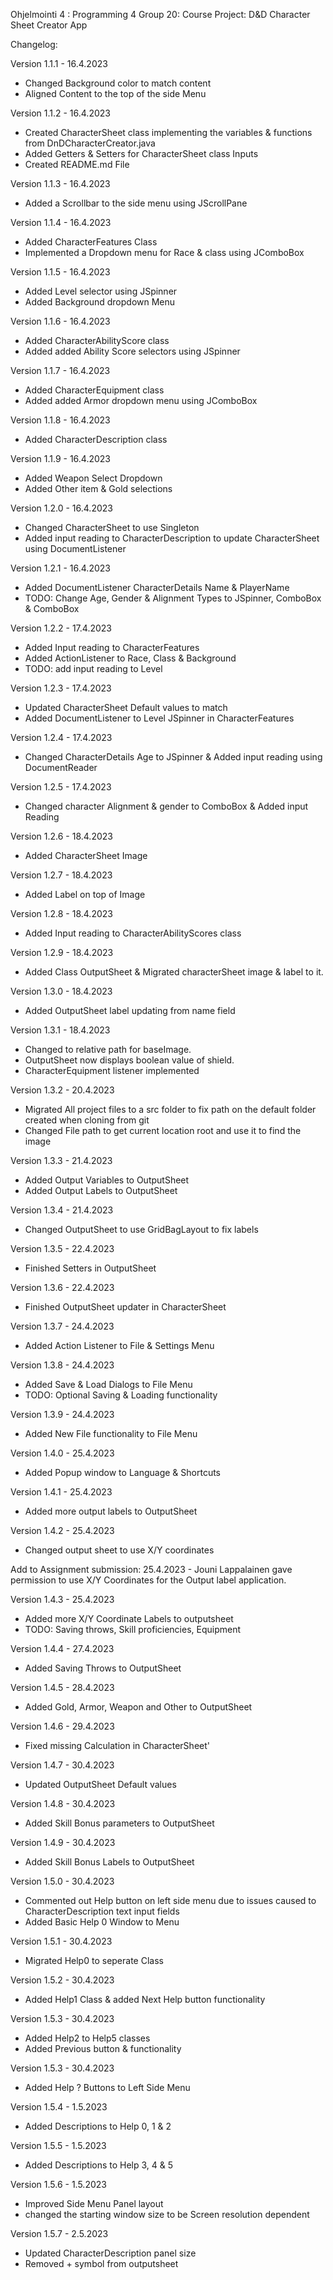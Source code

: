 Ohjelmointi 4 : Programming 4
Group 20: 
Course Project: D&D Character Sheet Creator App

Changelog:

Version 1.1.1 - 16.4.2023
- Changed Background color to match content
- Aligned Content to the top of the side Menu

Version 1.1.2 - 16.4.2023
- Created CharacterSheet class implementing the variables & functions from DnDCharacterCreator.java
- Added Getters & Setters for CharacterSheet class Inputs
- Created README.md File 

Version 1.1.3 - 16.4.2023
- Added a Scrollbar to the side menu using JScrollPane

Version 1.1.4 - 16.4.2023
- Added CharacterFeatures Class
- Implemented a Dropdown menu for Race & class using JComboBox

Version 1.1.5 - 16.4.2023
- Added Level selector using JSpinner
- Added Background dropdown Menu

Version 1.1.6 - 16.4.2023
- Added CharacterAbilityScore class
- Added added Ability Score selectors using JSpinner

Version 1.1.7 - 16.4.2023
- Added CharacterEquipment class
- Added added Armor dropdown menu using JComboBox

Version 1.1.8 - 16.4.2023
- Added CharacterDescription class

Version 1.1.9 - 16.4.2023
- Added Weapon Select Dropdown
- Added Other item & Gold selections

Version 1.2.0 - 16.4.2023
- Changed CharacterSheet to use Singleton
- Added input reading to CharacterDescription to update CharacterSheet using DocumentListener

Version 1.2.1 - 16.4.2023
- Added DocumentListener CharacterDetails Name & PlayerName
- TODO: Change Age, Gender & Alignment Types to JSpinner, ComboBox & ComboBox

Version 1.2.2 - 17.4.2023
- Added Input reading to CharacterFeatures
- Added ActionListener to Race, Class & Background
- TODO: add input reading to Level

Version 1.2.3 - 17.4.2023
- Updated CharacterSheet Default values to match
- Added DocumentListener to Level JSpinner in CharacterFeatures

Version 1.2.4 - 17.4.2023
- Changed CharacterDetails Age to JSpinner & Added input reading using DocumentReader

Version 1.2.5 - 17.4.2023
- Changed character Alignment & gender to ComboBox & Added input Reading

Version 1.2.6 - 18.4.2023
- Added CharacterSheet Image

Version 1.2.7 - 18.4.2023
- Added Label on top of Image

Version 1.2.8 - 18.4.2023
- Added Input reading to CharacterAbilityScores class

Version 1.2.9 - 18.4.2023
- Added Class OutputSheet & Migrated characterSheet image & label to it.

Version 1.3.0 - 18.4.2023
- Added OutputSheet label updating from name field

Version 1.3.1 - 18.4.2023
- Changed to relative path for baseImage. 
- OutputSheet now displays boolean value of shield.
- CharacterEquipment listener implemented

Version 1.3.2 - 20.4.2023
- Migrated All project files to a src folder to fix path on the default folder created when cloning from git
- Changed File path to get current location root and use it to find the image

Version 1.3.3 - 21.4.2023
- Added Output Variables to OutputSheet
- Added Output Labels to OutputSheet

Version 1.3.4 - 21.4.2023
- Changed OutputSheet to use GridBagLayout to fix labels

Version 1.3.5 - 22.4.2023
- Finished Setters in OutputSheet

Version 1.3.6 - 22.4.2023
- Finished OutputSheet updater in CharacterSheet

Version 1.3.7 - 24.4.2023
- Added Action Listener to File & Settings Menu

Version 1.3.8 - 24.4.2023
- Added Save & Load Dialogs to File Menu
- TODO: Optional Saving & Loading functionality

Version 1.3.9 - 24.4.2023
- Added New File functionality to File Menu

Version 1.4.0 - 25.4.2023
- Added Popup window to Language & Shortcuts

Version 1.4.1 - 25.4.2023
- Added more output labels to OutputSheet

Version 1.4.2 - 25.4.2023
- Changed output sheet to use X/Y coordinates

Add to Assignment submission:
25.4.2023 - Jouni Lappalainen gave permission to use X/Y Coordinates for the Output label application.

Version 1.4.3 - 25.4.2023
- Added more X/Y Coordinate Labels to outputsheet
- TODO: Saving throws, Skill proficiencies, Equipment

Version 1.4.4 - 27.4.2023
- Added Saving Throws to OutputSheet

Version 1.4.5 - 28.4.2023
- Added Gold, Armor, Weapon and Other to OutputSheet

Version 1.4.6 - 29.4.2023
- Fixed missing Calculation in CharacterSheet'

Version 1.4.7 - 30.4.2023
- Updated OutputSheet Default values

Version 1.4.8 - 30.4.2023
- Added Skill Bonus parameters to OutputSheet

Version 1.4.9 - 30.4.2023
- Added Skill Bonus Labels to OutputSheet

Version 1.5.0 - 30.4.2023
- Commented out Help button on left side menu due to issues caused to CharacterDescription text input fields
- Added Basic Help 0 Window to Menu

Version 1.5.1 - 30.4.2023
- Migrated Help0 to seperate Class

Version 1.5.2 - 30.4.2023
- Added Help1 Class & added Next Help button functionality

Version 1.5.3 - 30.4.2023
- Added Help2 to Help5 classes
- Added Previous button & functionality

Version 1.5.3 - 30.4.2023
- Added Help ? Buttons to Left Side Menu

Version 1.5.4 - 1.5.2023
- Added Descriptions to Help 0, 1 & 2

Version 1.5.5 - 1.5.2023
- Added Descriptions to Help 3, 4 & 5

Version 1.5.6 - 1.5.2023
- Improved Side Menu Panel layout
- changed the starting window size to be Screen resolution dependent

Version 1.5.7 - 2.5.2023
- Updated CharacterDescription panel size
- Removed + symbol from outputsheet

